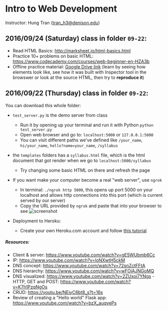 # Intro to Web Development

Instructor: Hung Tran (tran_h3@denison.edu)

## 2016/09/24 (Saturday) class in folder `09-22`:
- Read HTML Basics: http://marksheet.io/html-basics.html
- Practice 10+ problems on basic HTML: https://www.codecademy.com/courses/web-beginner-en-HZA3b
- Offline practice material: [Google Drive link](https://drive.google.com/drive/folders/0B9Afgj6vrmnzUjFOcmdXM2JVUE0?usp=sharing) (learn by seeing how elements look like, see how it was built with Inspector tool in the browswer or look at the source HTML, then try to **reproduce it**)

## 2016/09/22 (Thursday) class in folder `09-22`:

You can download this whole folder:
- `test_server.py` is the demo server from class
	- Run it by opening up your terminal and run it with Python 
	```python test_server.py```
	- Open web browser and go to: `localhost:5000` or `127.0.0.1:5000`
	- You can visit different paths we've defined like `/your_name`, `hi/your_name`, `hello?name=your_name`, `/syllabus`

- the `templates` folders has a `syllabus.html` file, which is the html document that got render when we go to `localhost:5000/syllabus` 
	- Try changing some basic HTML on there and refresh the page

- If you want make your computer become a real "web server", use `ngrok`
	- In terminal: ```./ngrok http 5000```, this opens up port 5000 on your localhost and allows http connections into this port (which is current served by our server)
	- Copy the URL provided by `ngrok` and paste that into your browser to see
	![screenshot](https://camo.githubusercontent.com/98b1ce97a5ab810a555c09d56cf3a1b8d152bcf1/68747470733a2f2f6d6f6e6f736e61702e636f6d2f66696c652f484a636b4847536f724f756f45716d366b424e4662374d5157644e6548662e706e67)

- Deployment to Heroku:
	- Create your own Heroku.com account and follow [this tutorial](https://devcenter.heroku.com/articles/git)

##### Resources:
- Client & server: https://www.youtube.com/watch?v=gE5WUbmb6Cc
- IP: https://www.youtube.com/watch?v=loNXwtH5ckM
- DNS concept: https://www.youtube.com/watch?v=72snZctFFtA
- DNS hierarchy: https://www.youtube.com/watch?v=wFOiAJNGoMQ
- DNS visualized: https://www.youtube.com/watch?v=2ZUxoi7YNgs
-HTTP, GET and POST: https://www.youtube.com/watch?v=K7h1PzqNgOs
- CRUD: https://youtu.be/NEiyC6bt8_s?t=16s
- Review of creating a "Hello world" Flask app: https://www.youtube.com/watch?v=bzX_auqvePs
